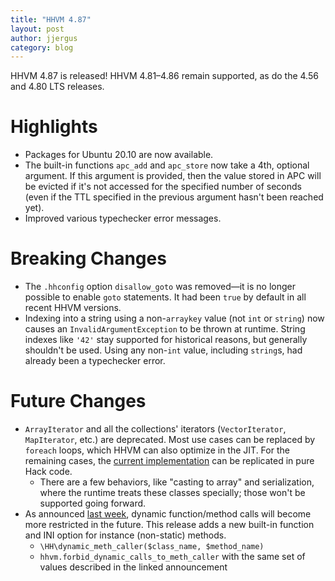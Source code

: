 ```yaml
---
title: "HHVM 4.87"
layout: post
author: jjergus
category: blog
---
```


HHVM 4.87 is released!
HHVM 4.81&ndash;4.86 remain supported, as do the 4.56 and 4.80 LTS releases.

# Highlights

- Packages for Ubuntu 20.10 are now available.
- The built-in functions `apc_add` and `apc_store` now take a 4th, optional
  argument. If this argument is provided, then the value stored in APC will be
  evicted if it's not accessed for the specified number of seconds (even if the
  TTL specified in the previous argument hasn't been reached yet).
- Improved various typechecker error messages.

# Breaking Changes

- The `.hhconfig` option `disallow_goto` was removed&mdash;it is no longer
  possible to enable `goto` statements. It had been `true` by default in all
  recent HHVM versions.
- Indexing into a string using a non-`arraykey` value (not `int` or `string`)
  now causes an `InvalidArgumentException` to be thrown at runtime. String
  indexes like `'42'` stay supported for historical reasons, but generally
  shouldn't be used. Using any non-`int` value, including `string`s, had
  already been a typechecker error.

# Future Changes

- `ArrayIterator` and all the collections' iterators (`VectorIterator`,
  `MapIterator`, etc.) are deprecated. Most use cases can be replaced by
  `foreach` loops, which HHVM can also optimize in the JIT. For the remaining
  cases, the
  [current implementation](https://github.com/facebook/hhvm/blob/HHVM-4.87.0/hphp/system/php/spl/iterators/ArrayIterator.php)
  can be replicated in pure Hack code.
  - There are a few behaviors, like "casting to array" and serialization, where
    the runtime treats these classes specially; those won't be supported going
    forward.
- As announced
  [last week](https://hhvm.com/blog/2020/11/30/hhvm-4.86.html#future-changes),
  dynamic function/method calls will become more restricted in the future. This
  release adds a new built-in function and INI option for instance (non-static)
  methods.
  - `\HH\dynamic_meth_caller($class_name, $method_name)`
  - `hhvm.forbid_dynamic_calls_to_meth_caller` with the same set of values
    described in the linked announcement
